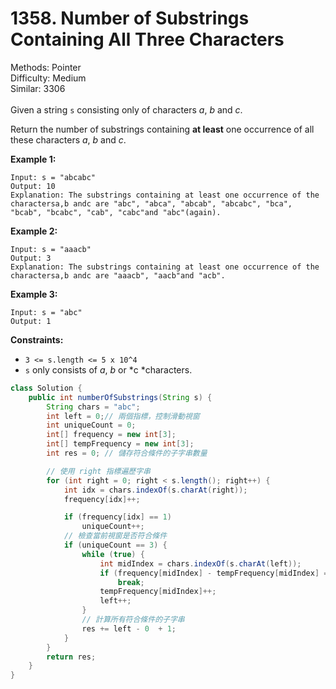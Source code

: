 # 1358. Number of Substrings Containing All Three Characters  

  Methods: Pointer </br> Difficulty: Medium </br> Similar: 3306 </br> </br>Given a string `s` consisting only of characters *a*, *b* and *c*.

Return the number of substrings containing **at least** one occurrence of all these characters *a*, *b* and *c*.

**Example 1:**

```plain text
Input: s = "abcabc"
Output: 10
Explanation: The substrings containing at least one occurrence of the charactersa,b andc are "abc", "abca", "abcab", "abcabc", "bca", "bcab", "bcabc", "cab", "cabc"and "abc"(again).
```

**Example 2:**

```plain text
Input: s = "aaacb"
Output: 3
Explanation: The substrings containing at least one occurrence of the charactersa,b andc are "aaacb", "aacb"and "acb".
```

**Example 3:**

```plain text
Input: s = "abc"
Output: 1
```

**Constraints:**

- `3 <= s.length <= 5 x 10^4`
- `s` only consists of *a*, *b* or *c *characters.
```java
class Solution {
    public int numberOfSubstrings(String s) {
        String chars = "abc";
        int left = 0;// 兩個指標，控制滑動視窗
        int uniqueCount = 0; 
        int[] frequency = new int[3]; 
        int[] tempFrequency = new int[3]; 
        int res = 0; // 儲存符合條件的子字串數量

        // 使用 right 指標遍歷字串
        for (int right = 0; right < s.length(); right++) {
            int idx = chars.indexOf(s.charAt(right)); 
            frequency[idx]++; 

            if (frequency[idx] == 1) 
                uniqueCount++;
            // 檢查當前視窗是否符合條件
            if (uniqueCount == 3) {
                while (true) {
                    int midIndex = chars.indexOf(s.charAt(left));
                    if (frequency[midIndex] - tempFrequency[midIndex] == 1) 
                        break;
                    tempFrequency[midIndex]++; 
                    left++;
                }
                // 計算所有符合條件的子字串
                res += left - 0  + 1;
            }
        }
        return res;
    }
}
```

